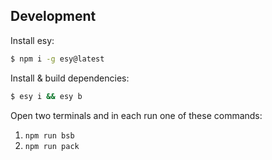 ## Development

Install esy:
```bash
$ npm i -g esy@latest
```

Install & build dependencies:
```bash
$ esy i && esy b
```

Open two terminals and in each run one of these commands:
1. `npm run bsb`
2. `npm run pack`
